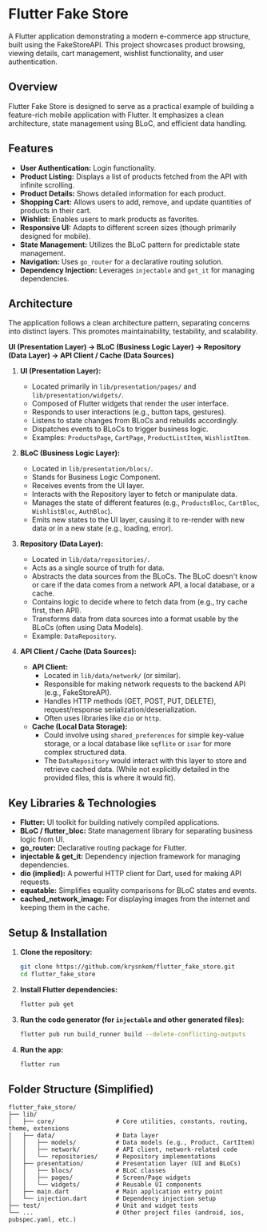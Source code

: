 # Flutter Fake Store

A Flutter application demonstrating a modern e-commerce app structure, built using the FakeStoreAPI. This project showcases product browsing, viewing details, cart management, wishlist functionality, and user authentication.

## Overview

Flutter Fake Store is designed to serve as a practical example of building a feature-rich mobile application with Flutter. It emphasizes a clean architecture, state management using BLoC, and efficient data handling.

## Features

*   **User Authentication:** Login functionality.
*   **Product Listing:** Displays a list of products fetched from the API with infinite scrolling.
*   **Product Details:** Shows detailed information for each product.
*   **Shopping Cart:** Allows users to add, remove, and update quantities of products in their cart.
*   **Wishlist:** Enables users to mark products as favorites.
*   **Responsive UI:** Adapts to different screen sizes (though primarily designed for mobile).
*   **State Management:** Utilizes the BLoC pattern for predictable state management.
*   **Navigation:** Uses `go_router` for a declarative routing solution.
*   **Dependency Injection:** Leverages `injectable` and `get_it` for managing dependencies.

## Architecture

The application follows a clean architecture pattern, separating concerns into distinct layers. This promotes maintainability, testability, and scalability.

**UI (Presentation Layer) -> BLoC (Business Logic Layer) -> Repository (Data Layer) -> API Client / Cache (Data Sources)**

1.  **UI (Presentation Layer):**
    *   Located primarily in `lib/presentation/pages/` and `lib/presentation/widgets/`.
    *   Composed of Flutter widgets that render the user interface.
    *   Responds to user interactions (e.g., button taps, gestures).
    *   Listens to state changes from BLoCs and rebuilds accordingly.
    *   Dispatches events to BLoCs to trigger business logic.
    *   Examples: `ProductsPage`, `CartPage`, `ProductListItem`, `WishlistItem`.

2.  **BLoC (Business Logic Layer):**
    *   Located in `lib/presentation/blocs/`.
    *   Stands for Business Logic Component.
    *   Receives events from the UI layer.
    *   Interacts with the Repository layer to fetch or manipulate data.
    *   Manages the state of different features (e.g., `ProductsBloc`, `CartBloc`, `WishlistBloc`, `AuthBloc`).
    *   Emits new states to the UI layer, causing it to re-render with new data or in a new state (e.g., loading, error).

3.  **Repository (Data Layer):**
    *   Located in `lib/data/repositories/`.
    *   Acts as a single source of truth for data.
    *   Abstracts the data sources from the BLoCs. The BLoC doesn't know or care if the data comes from a network API, a local database, or a cache.
    *   Contains logic to decide where to fetch data from (e.g., try cache first, then API).
    *   Transforms data from data sources into a format usable by the BLoCs (often using Data Models).
    *   Example: `DataRepository`.

4.  **API Client / Cache (Data Sources):**
    *   **API Client:**
        *   Located in `lib/data/network/` (or similar).
        *   Responsible for making network requests to the backend API (e.g., FakeStoreAPI).
        *   Handles HTTP methods (GET, POST, PUT, DELETE), request/response serialization/deserialization.
        *   Often uses libraries like `dio` or `http`.
    *   **Cache (Local Data Storage):**
        *   Could involve using `shared_preferences` for simple key-value storage, or a local database like `sqflite` or `isar` for more complex structured data.
        *   The `DataRepository` would interact with this layer to store and retrieve cached data. (While not explicitly detailed in the provided files, this is where it would fit).

## Key Libraries & Technologies

*   **Flutter:** UI toolkit for building natively compiled applications.
*   **BLoC / flutter_bloc:** State management library for separating business logic from UI.
*   **go_router:** Declarative routing package for Flutter.
*   **injectable & get_it:** Dependency injection framework for managing dependencies.
*   **dio (implied):** A powerful HTTP client for Dart, used for making API requests.
*   **equatable:** Simplifies equality comparisons for BLoC states and events.
*   **cached_network_image:** For displaying images from the internet and keeping them in the cache.

## Setup & Installation

1.  **Clone the repository:**
    ```bash
    git clone https://github.com/krysnkem/flutter_fake_store.git
    cd flutter_fake_store
    ```
2.  **Install Flutter dependencies:**
    ```bash
    flutter pub get
    ```
3.  **Run the code generator (for `injectable` and other generated files):**
    ```bash
    flutter pub run build_runner build --delete-conflicting-outputs
    ```
4.  **Run the app:**
    ```bash
    flutter run
    ```

## Folder Structure (Simplified)

```text
flutter_fake_store/
├── lib/
│   ├── core/                 # Core utilities, constants, routing, theme, extensions
│   ├── data/                 # Data layer
│   │   ├── models/           # Data models (e.g., Product, CartItem)
│   │   ├── network/          # API client, network-related code
│   │   └── repositories/     # Repository implementations
│   ├── presentation/         # Presentation layer (UI and BLoCs)
│   │   ├── blocs/            # BLoC classes
│   │   ├── pages/            # Screen/Page widgets
│   │   └── widgets/          # Reusable UI components
│   ├── main.dart             # Main application entry point
│   └── injection.dart        # Dependency injection setup
├── test/                     # Unit and widget tests
└── ...                       # Other project files (android, ios, pubspec.yaml, etc.)
```